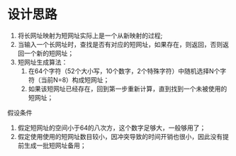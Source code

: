 # 设计思路

1. 将长网址映射为短网址实际上是一个从新映射的过程;
2. 当输入一个长网址时，查找是否有对应的短网址，如果存在，则返回，否则返回一个新的短网址；
3. 短网址生成算法：
   1. 在64个字符（52个大小写，10个数字，2个特殊字符）中随机选择N个字符（当前N=8）构成短网址；
   2. 如果该短网址已经存在，回到第一步重新计算，直到找到一个未被使用的短网址；

假设条件
1. 假定短网址的空间小于64的八次方，这个数字足够大，一般够用了；
2. 假定使用使用的短网址数目较小，因冲突导致的时间开销也很小，因此没有提前生成一批短网址备用；

